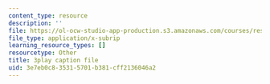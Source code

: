 ```yaml
---
content_type: resource
description: ''
file: https://ol-ocw-studio-app-production.s3.amazonaws.com/courses/res-18-009-learn-differential-equations-up-close-with-gilbert-strang-and-cleve-moler-fall-2015/3e7eb0c835315701b381cff2136046a2_Jy5XpZqy56U.vtt
file_type: application/x-subrip
learning_resource_types: []
resourcetype: Other
title: 3play caption file
uid: 3e7eb0c8-3531-5701-b381-cff2136046a2
---
```

